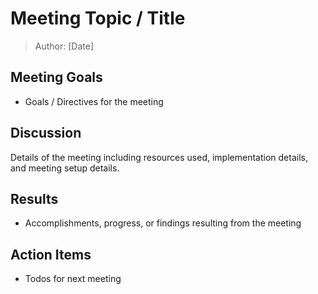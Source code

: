 # Meeting Topic / Title
> Author: [Date]

## Meeting Goals
- Goals / Directives for the meeting

## Discussion
Details of the meeting including resources used, implementation details, and meeting setup details.

## Results
-  Accomplishments, progress, or findings resulting from the meeting

## Action Items
- Todos for next meeting
